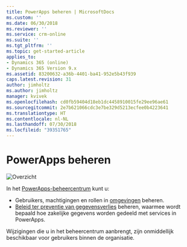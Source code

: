 ```yaml
---
title: PowerApps beheren | MicrosoftDocs
ms.custom: ''
ms.date: 06/30/2018
ms.reviewer: ''
ms.service: crm-online
ms.suite: ''
ms.tgt_pltfrm: ''
ms.topic: get-started-article
applies_to:
- Dynamics 365 (online)
- Dynamics 365 Version 9.x
ms.assetid: 83200632-a36b-4401-ba41-952e5b43f939
caps.latest.revision: 31
author: jimholtz
ms.author: jimholtz
manager: kvivek
ms.openlocfilehash: cd0fb59404d18eb1dc4458910015fe29ee96ae61
ms.sourcegitcommit: 2e7b621066cdc3e7be329d5213ecfee0b4223641
ms.translationtype: HT
ms.contentlocale: nl-NL
ms.lasthandoff: 07/30/2018
ms.locfileid: "39351765"
---
```

# <a name="administer-powerapps"></a>PowerApps beheren

![Overzicht](./media/introduction-to-the-admin-center/overview.png)  

In het [PowerApps-beheercentrum](https://admin.powerapps.com) kunt u:

* Gebruikers, machtigingen en rollen in [omgevingen](environments-administration.md) beheren. <!-- (PowerApps P2 plan required)-->
* [Beleid ter preventie van gegevensverlies](prevent-data-loss.md) beheren, waarmee wordt bepaald hoe zakelijke gegevens worden gedeeld met services in PowerApps. <!--(PowerApps P2 plan or Office 365 Global administrator permissions required)-->

Wijzigingen die u in het beheercentrum aanbrengt, zijn onmiddellijk beschikbaar voor gebruikers binnen de organisatie.     
